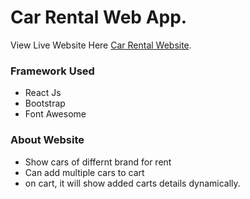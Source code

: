 # Car Rental Web App.

View Live Website Here  [Car Rental Website](https://car-rental-anikbhaya.netlify.app/).

### Framework Used
* React Js
* Bootstrap
* Font Awesome

### About Website
* Show cars of differnt brand for rent
* Can add multiple cars to cart
* on cart, it will show added carts details dynamically.
